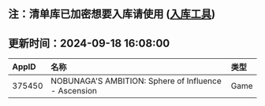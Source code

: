 ## 注：清单库已加密想要入库请使用 ([入库工具](https://github.com/BlankTMing/ManifestAutoUpdate/releases))

## 更新时间：2024-09-18 16:08:00
| AppID | 名称 | 类型  |
| :-------------------- | :----------------------------- | :----------- |
| 375450 | NOBUNAGA'S AMBITION: Sphere of Influence - Ascension| Game |
